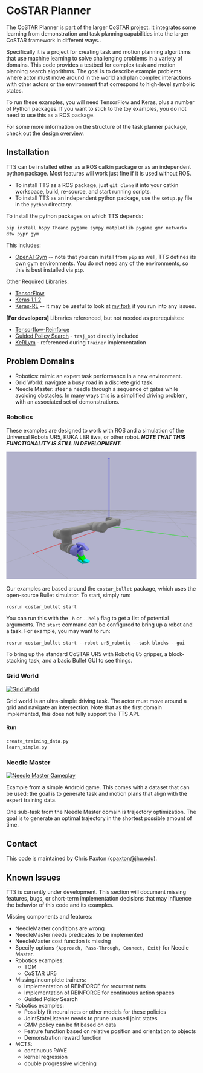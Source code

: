 # CoSTAR Planner

The CoSTAR Planner is part of the larger [CoSTAR project](https://github.com/cpaxton/costar_stack/). It integrates some learning from demonstration and task planning capabilities into the larger CoSTAR framework in different ways..

Specifically it is a project for creating task and motion planning algorithms that use machine learning to solve challenging problems in a variety of domains. This code provides a testbed for complex task and motion planning search algorithms. The goal is to describe example problems where actor must move around in the world and plan complex interactions with other actors or the environment that correspond to high-level symbolic states.

To run these examples, you will need TensorFlow and Keras, plus a number of Python packages. If you want to stick to the toy examples, you do not need to use this as a ROS package.

For some more information on the structure of the task planner package, check out the [design overview](docs/design.md).

## Installation

TTS can be installed either as a ROS catkin package or as an independent python package. Most features will work just fine if it is used without ROS.

  - To install TTS as a ROS package, just `git clone` it into your catkin workspace, build, re-source, and start running scripts.
  - To install TTS as an independent python package, use the `setup.py` file in the `python` directory.

To install the python packages on which TTS depends:
```
pip install h5py Theano pygame sympy matplotlib pygame gmr networkx dtw pypr gym
```

This includes:
  - [OpenAI Gym](https://github.com/openai/gym) -- note that you can install from `pip` as well, TTS defines its own gym environments. You do not need any of the environments, so this is best installed via `pip`.

Other Required Libraries:
  - [TensorFlow](https://www.tensorflow.org/)
  - [Keras 1.1.2](https://github.com/fchollet/keras)
  - [Keras-RL](https://github.com/matthiasplappert/keras-rl/) -- it may be useful to look at [my fork](https://github.com/cpaxton/keras-rl) if you run into any issues.

**[For developers]** Libraries referenced, but not needed as prerequisites:
  - [Tensorflow-Reinforce](https://github.com/yukezhu/tensorflow-reinforce)
  - [Guided Policy Search](https://github.com/cbfinn/gps) - `traj_opt` directly included
  - [KeRLym](https://github.com/osh/kerlym) - referenced during `Trainer` implementation

## Problem Domains

  - Robotics: mimic an expert task performance in a new environment.
  - Grid World: navigate a busy road in a discrete grid task.
  - Needle Master: steer a needle through a sequence of gates while avoiding obstacles. In many ways this is a simplified driving problem, with an associated set of demonstrations.

### Robotics

These examples are designed to work with ROS and a simulation of the Universal Robots UR5, KUKA LBR iiwa, or other robot. ***NOTE THAT THIS FUNCTIONALITY IS STILL IN DEVELOPMENT.***

![UR5 Simulation](docs/pybullet_ur5.png)

Our examples are based around the `costar_bullet` package, which uses the open-source Bullet simulator. To start, simply run:
```
rosrun costar_bullet start
```

You can run this with the `-h` or `--help` flag to get a list of potential arguments. The `start` command can be configured to bring up a robot and a task. For example, you may want to run:
```
rosrun costar_bullet start --robot ur5_robotiq --task blocks --gui
```
To bring up the standard CoSTAR UR5 with Robotiq 85 gripper, a block-stacking task, and a basic Bullet GUI to see things.

### Grid World

[![Grid World](https://img.youtube.com/vi/LLs1OIIIQnw/0.jpg)](https://youtu.be/LLs1OIIIQnw)

Grid world is an ultra-simple driving task. The actor must move around a grid and navigate an intersection. Note that as the first domain implemented, this does not fully support the TTS API.

#### Run

```
create_training_data.py
learn_simple.py
```

### Needle Master

[![Needle Master Gameplay](https://img.youtube.com/vi/GgIznhbk-5g/0.jpg)](https://youtu.be/GgIznhbk-5g)

Example from a simple Android game. This comes with a dataset that can be used; the goal is to generate task and motion plans that align with the expert training data.

One sub-task from the Needle Master domain is trajectory optimization. The goal is to generate an optimal trajectory in the shortest possible amount of time.

## Contact

This code is maintained by Chris Paxton (cpaxton@jhu.edu).

## Known Issues

TTS is currently under development. This section will document missing features, bugs, or short-term implementation decisions that may influence the behavior of this code and its examples.

Missing components and features:

  - NeedleMaster conditions are wrong
  - NeedleMaster needs predicates to be implemented
  - NeedleMaster cost function is missing
  - Specify options `{Approach, Pass-Through, Connect, Exit}` for Needle Master.
  - Robotics examples:
    - TOM
    - CoSTAR UR5
  - Missing/incomplete trainers:
    - Implementation of REINFORCE for recurrent nets
    - Implementation of REINFORCE for continuous action spaces
    - Guided Policy Search
  - Robotics examples:
    - Possibly fit neural nets or other models for these policies
    - JointStateListener needs to prune unused joint states
    - GMM policy can be fit based on data
    - Feature function based on relative position and orientation to objects
    - Demonstration reward function
  - MCTS:
    - continuous RAVE
    - kernel regression
    - double progressive widening


